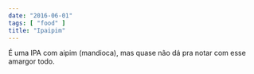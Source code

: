 ```yaml
---
date: "2016-06-01"
tags: [ "food" ]
title: "Ipaipim"
---
```

É uma IPA com aipim (mandioca), mas quase não dá pra notar com esse amargor todo.
